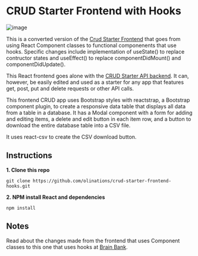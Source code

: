 # CRUD Starter Frontend with Hooks

![image](https://github.com/olinations/crud-starter-frontend-hooks/blob/master/template.png)

This is a converted version of the [Crud Starter Frontend](https://github.com/olinations/crud-starter-frontend) that goes from using React Component classes to functional componenents that use hooks. Specific changes include implementation of useState() to replace contructor states and useEffect() to replace componentDidMount() and componentDidUpdate().

This React frontend goes alone with the [CRUD Starter API backend](https://github.com/olinations/crud-starter-api). It can, however, be easily edited and used as a starter for any app that features get, post, put and delete requests or other API calls.

This frontend CRUD app uses Bootstrap styles with reactstrap, a Bootstrap component plugin, to create a responsive data table that displays all data from a table in a database. It has a Modal component with a form for adding and editing items, a delete and edit button in each item row, and a button to download the entire database table into a CSV file.

It uses react-csv to create the CSV download button.

## Instructions

**1. Clone this repo**

```
git clone https://github.com/olinations/crud-starter-frontend-hooks.git
```

**2. NPM install React and dependencies**

```
npm install
```

## Notes

Read about the changes made from the frontend that uses Component classes to this one that uses hooks at [Brain Bank](https://brainbank.cc/jamie/lessons/programming-react/react-classes-to-hooks).